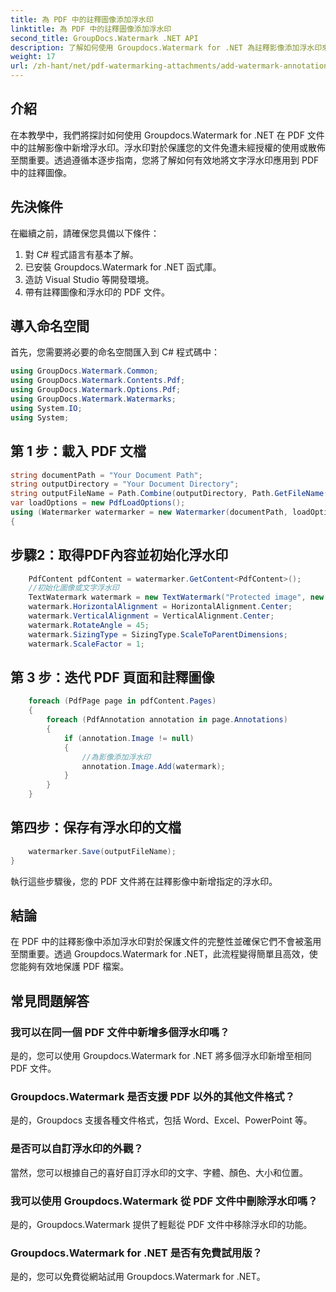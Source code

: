 ```yaml
---
title: 為 PDF 中的註釋圖像添加浮水印
linktitle: 為 PDF 中的註釋圖像添加浮水印
second_title: GroupDocs.Watermark .NET API
description: 了解如何使用 Groupdocs.Watermark for .NET 為註釋影像添加浮水印來保護您的 PDF 文件。
weight: 17
url: /zh-hant/net/pdf-watermarking-attachments/add-watermark-annotation-images-pdf/
---
```

## 介紹
在本教學中，我們將探討如何使用 Groupdocs.Watermark for .NET 在 PDF 文件中的註解影像中新增浮水印。浮水印對於保護您的文件免遭未經授權的使用或散佈至關重要。透過遵循本逐步指南，您將了解如何有效地將文字浮水印應用到 PDF 中的註釋圖像。
## 先決條件
在繼續之前，請確保您具備以下條件：
1. 對 C# 程式語言有基本了解。
2. 已安裝 Groupdocs.Watermark for .NET 函式庫。
3. 造訪 Visual Studio 等開發環境。
4. 帶有註釋圖像和浮水印的 PDF 文件。

## 導入命名空間
首先，您需要將必要的命名空間匯入到 C# 程式碼中：
```csharp
using GroupDocs.Watermark.Common;
using GroupDocs.Watermark.Contents.Pdf;
using GroupDocs.Watermark.Options.Pdf;
using GroupDocs.Watermark.Watermarks;
using System.IO;
using System;
```
## 第 1 步：載入 PDF 文檔
```csharp
string documentPath = "Your Document Path";
string outputDirectory = "Your Document Directory";
string outputFileName = Path.Combine(outputDirectory, Path.GetFileName(documentPath));
var loadOptions = new PdfLoadOptions();
using (Watermarker watermarker = new Watermarker(documentPath, loadOptions))
{
```
## 步驟2：取得PDF內容並初始化浮水印
```csharp
    PdfContent pdfContent = watermarker.GetContent<PdfContent>();
    //初始化圖像或文字浮水印
    TextWatermark watermark = new TextWatermark("Protected image", new Font("Arial", 8));
    watermark.HorizontalAlignment = HorizontalAlignment.Center;
    watermark.VerticalAlignment = VerticalAlignment.Center;
    watermark.RotateAngle = 45;
    watermark.SizingType = SizingType.ScaleToParentDimensions;
    watermark.ScaleFactor = 1;
```
## 第 3 步：迭代 PDF 頁面和註釋圖像
```csharp
    foreach (PdfPage page in pdfContent.Pages)
    {
        foreach (PdfAnnotation annotation in page.Annotations)
        {
            if (annotation.Image != null)
            {
                //為影像添加浮水印
                annotation.Image.Add(watermark);
            }
        }
    }
```
## 第四步：保存有浮水印的文檔
```csharp
    watermarker.Save(outputFileName);
}
```
執行這些步驟後，您的 PDF 文件將在註釋影像中新增指定的浮水印。

## 結論
在 PDF 中的註釋影像中添加浮水印對於保護文件的完整性並確保它們不會被濫用至關重要。透過 Groupdocs.Watermark for .NET，此流程變得簡單且高效，使您能夠有效地保護 PDF 檔案。
## 常見問題解答
### 我可以在同一個 PDF 文件中新增多個浮水印嗎？
是的，您可以使用 Groupdocs.Watermark for .NET 將多個浮水印新增至相同 PDF 文件。
### Groupdocs.Watermark 是否支援 PDF 以外的其他文件格式？
是的，Groupdocs 支援各種文件格式，包括 Word、Excel、PowerPoint 等。
### 是否可以自訂浮水印的外觀？
當然，您可以根據自己的喜好自訂浮水印的文字、字體、顏色、大小和位置。
### 我可以使用 Groupdocs.Watermark 從 PDF 文件中刪除浮水印嗎？
是的，Groupdocs.Watermark 提供了輕鬆從 PDF 文件中移除浮水印的功能。
### Groupdocs.Watermark for .NET 是否有免費試用版？
是的，您可以免費從網站試用 Groupdocs.Watermark for .NET。